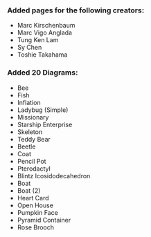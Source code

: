 ### Added pages for the following creators:
- Marc Kirschenbaum
- Marc Vigo Anglada
- Tung Ken Lam
- Sy Chen
- Toshie Takahama

### Added 20 Diagrams:
- Bee
- Fish
- Inflation
- Ladybug (Simple)
- Missionary
- Starship Enterprise
- Skeleton
- Teddy Bear
- Beetle
- Coat
- Pencil Pot
- Pterodactyl
- Blintz Icosidodecahedron
- Boat
- Boat (2)
- Heart Card
- Open House
- Pumpkin Face
- Pyramid Container
- Rose Brooch